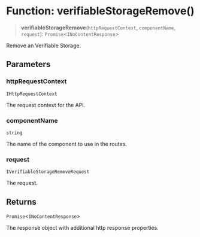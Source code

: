 # Function: verifiableStorageRemove()

> **verifiableStorageRemove**(`httpRequestContext`, `componentName`, `request`): `Promise`\<`INoContentResponse`\>

Remove an Verifiable Storage.

## Parameters

### httpRequestContext

`IHttpRequestContext`

The request context for the API.

### componentName

`string`

The name of the component to use in the routes.

### request

`IVerifiableStorageRemoveRequest`

The request.

## Returns

`Promise`\<`INoContentResponse`\>

The response object with additional http response properties.

